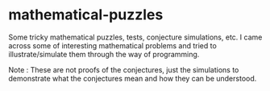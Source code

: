 # mathematical-puzzles
Some tricky mathematical puzzles, tests, conjecture simulations, etc.
I came across some of interesting mathematical problems and tried to illustrate/simulate them through the way of programming.

Note : These are not proofs of the conjectures, just the simulations to demonstrate what the conjectures mean and how they can be understood.
